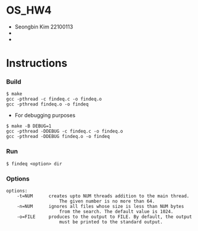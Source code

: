 # OS_HW4
* Seongbin Kim 22100113
* 
* 
# Instructions
### Build
```
$ make
gcc -pthread -c findeq.c -o findeq.o
gcc -pthread findeq.o -o findeq
```
* For debugging purposes 
```
$ make -B DEBUG=1
gcc -pthread -DDEBUG -c findeq.c -o findeq.o
gcc -pthread -DDEBUG findeq.o -o findeq
```
### Run
```
$ findeq <option> dir
```
### Options
```
options:
    -t=NUM      creates upto NUM threads addition to the main thread.
                    The given number is no more than 64.
    -n=NUM      ignores all files whose size is less than NUM bytes
                    from the search. The default value is 1024.
    -o=FILE     produces to the output to FILE. By default, the output
                    must be printed to the standard output. 
```
